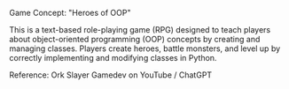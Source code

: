 Game Concept: "Heroes of OOP"

This is a text-based role-playing game (RPG) designed to teach players about object-oriented programming (OOP) concepts by creating and managing classes. Players create heroes, battle monsters, and level up by correctly implementing and modifying classes in Python.

Reference: Ork Slayer Gamedev on YouTube / ChatGPT